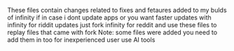 These files contain changes related to fixes and fetaures added to my bulds of infinity if in case i dont update apps or you want faster updates with infinity for riddit updates just fork infinity for reddit and use these files to replay files that came with fork 
Note: some files were added you need to add them in too
for inexperienced user use AI tools
